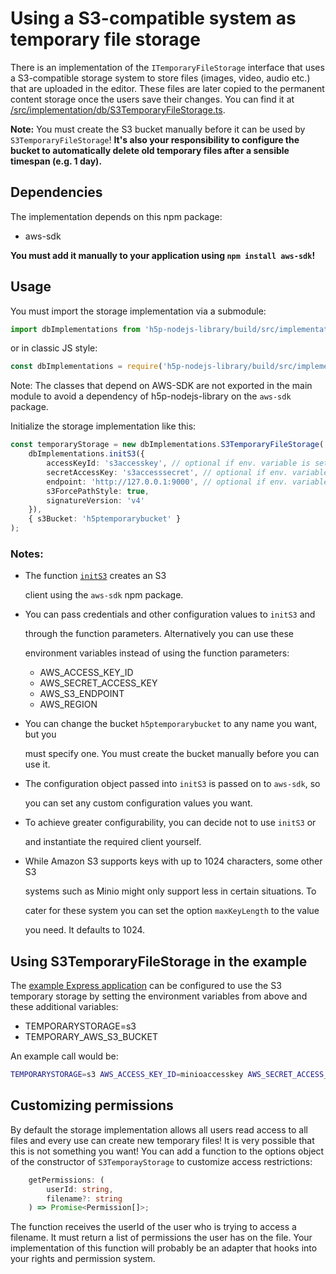 # Using a S3-compatible system as temporary file storage

There is an implementation of the `ITemporaryFileStorage` interface that uses a S3-compatible storage system to store files \(images, video, audio etc.\) that are uploaded in the editor. These files are later copied to the permanent content storage once the users save their changes. You can find it at [/src/implementation/db/S3TemporaryFileStorage.ts](https://github.com/Lumieducation/H5P-Nodejs-library/tree/027b83add22a5f17a898c45f8fc3e55b83eb877d/src/implementation/db/S3TemporaryFileStorage.ts).

**Note:** You must create the S3 bucket manually before it can be used by `S3TemporaryFileStorage`! **It's also your responsibility to configure the bucket to automatically delete old temporary files after a sensible timespan \(e.g. 1 day\).**

## Dependencies

The implementation depends on this npm package:

* aws-sdk

**You must add it manually to your application using `npm install aws-sdk`!**

## Usage

You must import the storage implementation via a submodule:

```typescript
import dbImplementations from 'h5p-nodejs-library/build/src/implementation/db';
```

or in classic JS style:

```javascript
const dbImplementations = require('h5p-nodejs-library/build/src/implementation/db');
```

Note: The classes that depend on AWS-SDK are not exported in the main module to avoid a dependency of h5p-nodejs-library on the `aws-sdk` package.

Initialize the storage implementation like this:

```typescript
const temporaryStorage = new dbImplementations.S3TemporaryFileStorage(
    dbImplementations.initS3({
        accessKeyId: 's3accesskey', // optional if env. variable is set
        secretAccessKey: 's3accesssecret', // optional if env. variable is set
        endpoint: 'http://127.0.0.1:9000', // optional if env. variable is set
        s3ForcePathStyle: true,
        signatureVersion: 'v4'
    }),
    { s3Bucket: 'h5ptemporarybucket' }
);
```

### Notes:

* The function [`initS3`](https://github.com/Lumieducation/H5P-Nodejs-library/tree/027b83add22a5f17a898c45f8fc3e55b83eb877d/src/implementation/db/initS3.ts) creates an S3

  client using the `aws-sdk` npm package.

* You can pass credentials and other configuration values to `initS3` and

  through the function parameters. Alternatively you can use these

  environment variables instead of using the function parameters:

  * AWS\_ACCESS\_KEY\_ID
  * AWS\_SECRET\_ACCESS\_KEY
  * AWS\_S3\_ENDPOINT
  * AWS\_REGION

* You can change the bucket `h5ptemporarybucket` to any name you want, but you

  must specify one. You must create the bucket manually before you can use it.

* The configuration object passed into `initS3` is passed on to `aws-sdk`, so

  you can set any custom configuration values you want.

* To achieve greater configurability, you can decide not to use `initS3` or

  and instantiate the required client yourself.

* While Amazon S3 supports keys with up to 1024 characters, some other S3

  systems such as Minio might only support less in certain situations. To

  cater for these system you can set the option `maxKeyLength` to the value

  you need. It defaults to 1024.

## Using S3TemporaryFileStorage in the example

The [example Express application](https://github.com/Lumieducation/H5P-Nodejs-library/tree/027b83add22a5f17a898c45f8fc3e55b83eb877d/examples/express.ts) can be configured to use the S3 temporary storage by setting the environment variables from above and these additional variables:

* TEMPORARYSTORAGE=s3
* TEMPORARY\_AWS\_S3\_BUCKET

An example call would be:

```bash
TEMPORARYSTORAGE=s3 AWS_ACCESS_KEY_ID=minioaccesskey AWS_SECRET_ACCESS_KEY=miniosecret AWS_S3_ENDPOINT="http://127.0.0.1:9000" TEMPORARY_AWS_S3_BUCKET=h5ptemporarybucket npm start
```

## Customizing permissions

By default the storage implementation allows all users read access to all files and every use can create new temporary files! It is very possible that this is not something you want! You can add a function to the options object of the constructor of `S3TemporayStorage` to customize access restrictions:

```typescript
    getPermissions: (
        userId: string,
        filename?: string
    ) => Promise<Permission[]>;
```

The function receives the userId of the user who is trying to access a filename. It must return a list of permissions the user has on the file. Your implementation of this function will probably be an adapter that hooks into your rights and permission system.

